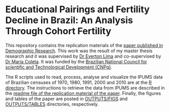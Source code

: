 # Educational Pairings and Fertility Decline in Brazil: An Analysis Through Cohort Fertility

This repository contains the replication materials of the [paper published in Demographic Research](https://www.demographic-research.org/volumes/vol46/6/default.htm#:~:text=Results%3A%20The%20CFR%20of%20couples,these%20reductions%20in%20cohort%20fertility.). This work was the result of my master thesis research and it was supervised by [Dr Everton Lima](https://www.ifch.unicamp.br/ifch/colaboradores/demografia/625/everton-emanuel-campos-de-lima) and co-supervised by [Dr Maria Coleta](http://lattes.cnpq.br/3454564839423365). It was funded by the [Brazilian National Council for scientific and Technological Development (CNPq)](https://www.gov.br/cnpq/pt-br).

The R scripts used to read, process, analyse and visualize the IPUMS data of Brazilian censuses of 1970, 1980, 1991, 2000 and 2010 are at the [R directory](https://github.com/josehcms/DR-CFR-EDUCPAIR-BR/tree/main/R). The instructions to retrieve the data from IPUMS are described in the [readme file of the replication material of the paper](https://www.demographic-research.org/volumes/vol46/6/files/readme.46-6.txt). Finally, the figures and tables of the paper are posted in [OUTPUTS/FIGS](https://github.com/josehcms/DR-CFR-EDUCPAIR-BR/tree/main/OUTPUTS/FIGS) and [OUTPUTS/TABLES](https://github.com/josehcms/DR-CFR-EDUCPAIR-BR/tree/main/OUTPUTS/TABLES) directories, respectively. 
